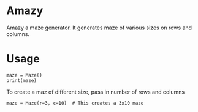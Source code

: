 # Amazy
Amazy a maze generator. It generates maze of various sizes on rows and columns.


# Usage
```
maze = Maze()
print(maze)
```
To create a maz of different size, pass in number of rows and columns
```
maze = Maze(r=3, c=10)  # This creates a 3x10 maze
```

